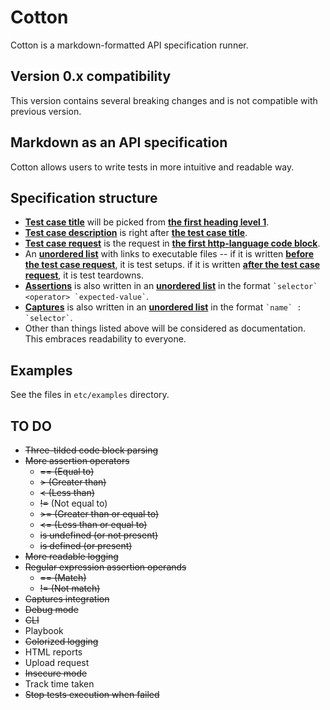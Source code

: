 # Cotton

Cotton is a markdown-formatted API specification runner.

## Version 0.x compatibility

This version contains several breaking changes and is not compatible with previous version.

## Markdown as an API specification

Cotton allows users to write tests in more intuitive and readable way.

## Specification structure

* <u>**Test case title**</u> will be picked from <u>**the first heading level 1**</u>.
* <u>**Test case description**</u> is right after <u>**the test case title**</u>.
* <u>**Test case request**</u> is the request in <u>**the first http-language code block**</u>.
* An <u>**unordered list**</u> with links to executable files -- if it is written <u>**before the test case request**</u>, it is test setups. if it is written <u>**after the test case request**</u>, it is test teardowns.
* <u>**Assertions**</u> is also written in an <u>**unordered list**</u> in the format `` `selector` <operator> `expected-value` ``.
* <u>**Captures**</u> is also written in an <u>**unordered list**</u> in the format `` `name` : `selector` ``.
* Other than things listed above will be considered as documentation. This embraces readability to everyone.

## Examples

See the files in `etc/examples` directory.

## TO DO

* ~~Three-tilded code block parsing~~
* ~~More assertion operators~~
  * ~~== (Equal to)~~
  * ~~&gt; (Greater than)~~
  * ~~&lt; (Less than)~~
  * ~~!=~~ (Not equal to)
  * ~~&gt;= (Greater than or equal to)~~
  * ~~&lt;= (Less than or equal to)~~
  * ~~is undefined (or not present)~~
  * ~~is defined (or present)~~
* ~~More readable logging~~
* ~~Regular expression assertion operands~~
  * ~~== (Match)~~
  * ~~!= (Not match)~~
* ~~Captures integration~~
* ~~Debug mode~~
* ~~CLI~~
* Playbook
* ~~Colorized logging~~
* HTML reports
* Upload request
* ~~Insecure mode~~
* Track time taken
* ~~Stop tests execution when failed~~